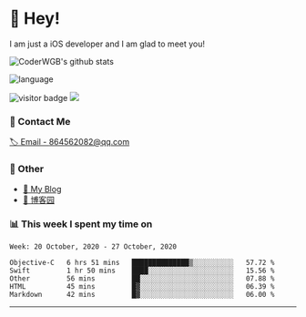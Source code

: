 # 👋 Hey!


I am just a iOS developer and I am glad to meet you!

![CoderWGB's github stats](https://github-readme-stats.vercel.app/api?username=WangGuibin&&show_icons=true&&title_color=1abc9c&&icon_color=1abc9c)

![language](https://github-readme-stats.vercel.app/api/top-langs/?username=WangGuibin&hide_langs_below=1&theme=default&line_height=27&layout=compact)


<img src="https://visitor-badge.laobi.icu/badge?page_id=wangguibin.wangguibin" alt="visitor badge"/>       
<a title="Hits" target="_blank" href="https://github.com/wangguibin/wangguibin"><img src="https://hits.b3log.org/wangguibin/wangguibin.svg"></a>



### 📮 Contact Me

[🏷 Email - 864562082@qq.com](mailto:864562082@qq.com)


### 🤪 Other

- [📌 My Blog](http://wangguibin.github.io/hexo-github-action)
- [📌 博客园](https://www.cnblogs.com/wgb1234/)

### 📊 This week I spent my time on

<!--START_SECTION:waka-->
```text
Week: 20 October, 2020 - 27 October, 2020

Objective-C   6 hrs 51 mins   ██████████████▒░░░░░░░░░░   57.72 % 
Swift         1 hr 50 mins    ████░░░░░░░░░░░░░░░░░░░░░   15.56 % 
Other         56 mins         ██░░░░░░░░░░░░░░░░░░░░░░░   07.88 % 
HTML          45 mins         █▓░░░░░░░░░░░░░░░░░░░░░░░   06.39 % 
Markdown      42 mins         █▓░░░░░░░░░░░░░░░░░░░░░░░   06.00 % 
```
<!--END_SECTION:waka-->

---
